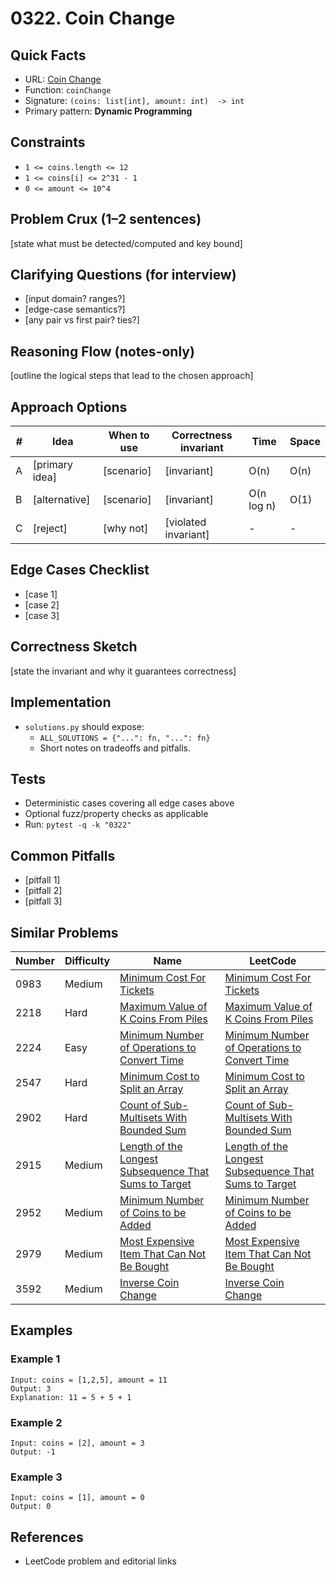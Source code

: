# 0322. Coin Change

## Quick Facts

- URL: [Coin Change](https://leetcode.com/problems/coin-change/)
- Function: `coinChange`
- Signature: `(coins: list[int], amount: int)  -> int`
- Primary pattern: **Dynamic Programming**

## Constraints

- `1 <= coins.length <= 12`
- `1 <= coins[i] <= 2^31 - 1`
- `0 <= amount <= 10^4`

## Problem Crux (1–2 sentences)

[state what must be detected/computed and key bound]

## Clarifying Questions (for interview)

- [input domain? ranges?]
- [edge-case semantics?]
- [any pair vs first pair? ties?]

## Reasoning Flow (notes-only)

[outline the logical steps that lead to the chosen approach]

## Approach Options

| # | Idea | When to use | Correctness invariant | Time | Space |
|---|------|-------------|-----------------------|------|-------|
| A | [primary idea] | [scenario] | [invariant] | O(n) | O(n) |
| B | [alternative] | [scenario] | [invariant] | O(n log n) | O(1) |
| C | [reject] | [why not] | [violated invariant] | - | - |

## Edge Cases Checklist

- [case 1]
- [case 2]
- [case 3]

## Correctness Sketch

[state the invariant and why it guarantees correctness]

## Implementation

- `solutions.py` should expose:
  - `ALL_SOLUTIONS = {"...": fn, "...": fn}`
  - Short notes on tradeoffs and pitfalls.

## Tests

- Deterministic cases covering all edge cases above
- Optional fuzz/property checks as applicable
- Run: `pytest -q -k "0322"`

## Common Pitfalls

- [pitfall 1]
- [pitfall 2]
- [pitfall 3]

## Similar Problems

| Number | Difficulty | Name | LeetCode |
|---|---|---|---|
| 0983 | Medium | [Minimum Cost For Tickets](../0983-minimum-cost-for-tickets/readme.md) | [Minimum Cost For Tickets](https://leetcode.com/problems/minimum-cost-for-tickets/) |
| 2218 | Hard | [Maximum Value of K Coins From Piles](../2218-maximum-value-of-k-coins-from-piles/readme.md) | [Maximum Value of K Coins From Piles](https://leetcode.com/problems/maximum-value-of-k-coins-from-piles/) |
| 2224 | Easy | [Minimum Number of Operations to Convert Time](../2224-minimum-number-of-operations-to-convert-time/readme.md) | [Minimum Number of Operations to Convert Time](https://leetcode.com/problems/minimum-number-of-operations-to-convert-time/) |
| 2547 | Hard | [Minimum Cost to Split an Array](../2547-minimum-cost-to-split-an-array/readme.md) | [Minimum Cost to Split an Array](https://leetcode.com/problems/minimum-cost-to-split-an-array/) |
| 2902 | Hard | [Count of Sub-Multisets With Bounded Sum](../2902-count-of-sub-multisets-with-bounded-sum/readme.md) | [Count of Sub-Multisets With Bounded Sum](https://leetcode.com/problems/count-of-sub-multisets-with-bounded-sum/) |
| 2915 | Medium | [Length of the Longest Subsequence That Sums to Target](../2915-length-of-the-longest-subsequence-that-sums-to-target/readme.md) | [Length of the Longest Subsequence That Sums to Target](https://leetcode.com/problems/length-of-the-longest-subsequence-that-sums-to-target/) |
| 2952 | Medium | [Minimum Number of Coins to be Added](../2952-minimum-number-of-coins-to-be-added/readme.md) | [Minimum Number of Coins to be Added](https://leetcode.com/problems/minimum-number-of-coins-to-be-added/) |
| 2979 | Medium | [Most Expensive Item That Can Not Be Bought](../2979-most-expensive-item-that-can-not-be-bought/readme.md) | [Most Expensive Item That Can Not Be Bought](https://leetcode.com/problems/most-expensive-item-that-can-not-be-bought/) |
| 3592 | Medium | [Inverse Coin Change](../3592-inverse-coin-change/readme.md) | [Inverse Coin Change](https://leetcode.com/problems/inverse-coin-change/) |

## Examples

### Example 1

```text
Input: coins = [1,2,5], amount = 11
Output: 3
Explanation: 11 = 5 + 5 + 1
```

### Example 2

```text
Input: coins = [2], amount = 3
Output: -1
```

### Example 3

```text
Input: coins = [1], amount = 0
Output: 0
```

## References

- LeetCode problem and editorial links
